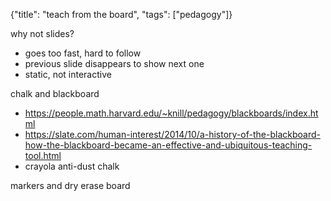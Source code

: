 {"title": "teach from the board", "tags": ["pedagogy"]}

why not slides?
* goes too fast, hard to follow
* previous slide disappears to show next one
* static, not interactive

chalk and blackboard
* https://people.math.harvard.edu/~knill/pedagogy/blackboards/index.html
* https://slate.com/human-interest/2014/10/a-history-of-the-blackboard-how-the-blackboard-became-an-effective-and-ubiquitous-teaching-tool.html
* crayola anti-dust chalk

markers and dry erase board

